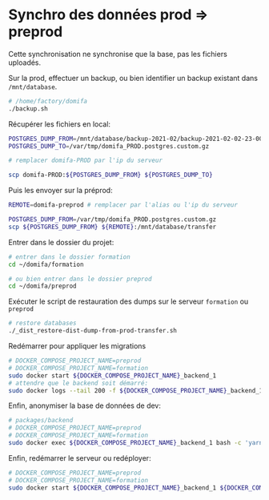 # Synchro des données prod => preprod

Cette synchronisation ne synchronise que la base, pas les fichiers uploadés.

Sur la prod, effectuer un backup, ou bien identifier un backup existant dans `/mnt/database`.

```bash
# /home/factory/domifa
./backup.sh
```

Récupérer les fichiers en local:

```bash
POSTGRES_DUMP_FROM=/mnt/database/backup-2021-02/backup-2021-02-02-23-00/postgres.pg_dump-2021-02-02-23-00.tar
POSTGRES_DUMP_TO=/var/tmp/domifa_PROD.postgres.custom.gz

# remplacer domifa-PROD par l'ip du serveur

scp domifa-PROD:${POSTGRES_DUMP_FROM} ${POSTGRES_DUMP_TO}
```

Puis les envoyer sur la préprod:

```bash
REMOTE=domifa-preprod # remplacer par l'alias ou l'ip du serveur

POSTGRES_DUMP_FROM=/var/tmp/domifa_PROD.postgres.custom.gz
scp ${POSTGRES_DUMP_FROM} ${REMOTE}:/mnt/database/transfer
```

Entrer dans le dossier du projet:

```bash
# entrer dans le dossier formation
cd ~/domifa/formation

# ou bien entrer dans le dossier preprod
cd ~/domifa/preprod
```

Exécuter le script de restauration des dumps sur le serveur `formation` ou `preprod`

```bash
# restore databases
./_dist_restore-dist-dump-from-prod-transfer.sh
```

Redémarrer pour appliquer les migrations

```bash
# DOCKER_COMPOSE_PROJECT_NAME=preprod
# DOCKER_COMPOSE_PROJECT_NAME=formation
sudo docker start ${DOCKER_COMPOSE_PROJECT_NAME}_backend_1
# attendre que le backend soit démarré:
sudo docker logs --tail 200 -f ${DOCKER_COMPOSE_PROJECT_NAME}_backend_1
```

Enfin, anonymiser la base de données de dev:

```bash
# packages/backend
# DOCKER_COMPOSE_PROJECT_NAME=preprod
# DOCKER_COMPOSE_PROJECT_NAME=formation
sudo docker exec ${DOCKER_COMPOSE_PROJECT_NAME}_backend_1 bash -c 'yarn db:prod:data-anonymize'
```

Enfin, redémarrer le serveur ou redéployer:

```bash
# DOCKER_COMPOSE_PROJECT_NAME=preprod
# DOCKER_COMPOSE_PROJECT_NAME=formation
sudo docker start ${DOCKER_COMPOSE_PROJECT_NAME}_backend_1 ${DOCKER_COMPOSE_PROJECT_NAME}_frontend_1
```

